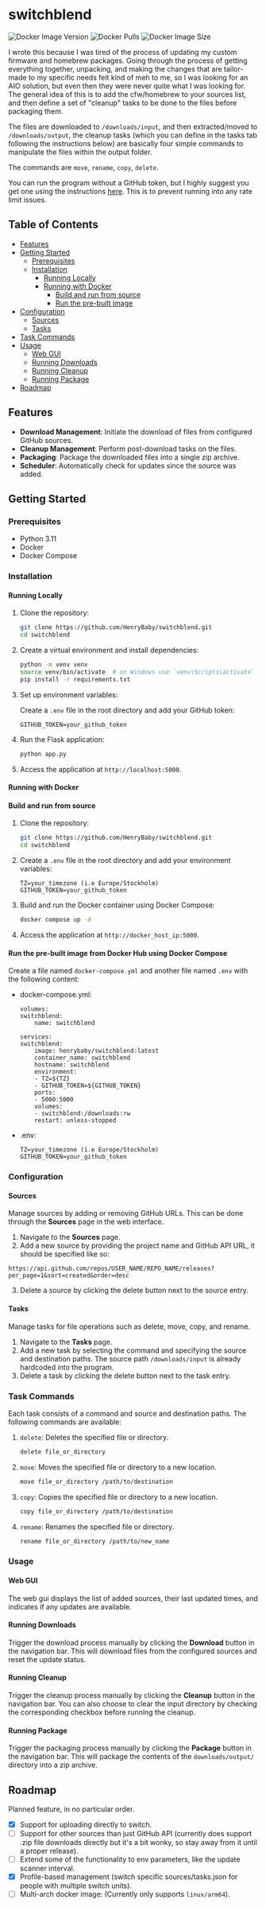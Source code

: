 # switchblend

![Docker Image Version](https://img.shields.io/docker/v/henrybaby/switchblend)
![Docker Pulls](https://img.shields.io/docker/pulls/henrybaby/switchblend)
![Docker Image Size](https://img.shields.io/docker/image-size/henrybaby/switchblend)

I wrote this because I was tired of the process of updating my custom firmware and homebrew packages. Going through the process of getting everything together, unpacking, and making the changes that are tailor-made to my specific needs felt kind of meh to me, so I was looking for an AIO solution, but even then they were never quite what I was looking for. The general idea of this is to add the cfw/homebrew to your sources list, and then define a set of "cleanup" tasks to be done to the files before packaging them.

The files are downloaded to `/downloads/input`, and then extracted/moved to `/downloads/output`, the cleanup tasks (which you can define in the tasks tab following the instructions below) are basically four simple commands to manipulate the files within the output folder. 

The commands are `move`, `rename`, `copy`, `delete`.

You can run the program without a GitHub token, but I highly suggest you get one using the instructions <a href="https://docs.github.com/en/authentication/keeping-your-account-and-data-secure/managing-your-personal-access-tokens">here</a>. This is to prevent running into any rate limit issues.

## Table of Contents

- [Features](#features)
- [Getting Started](#getting-started)
  - [Prerequisites](#prerequisites)
  - [Installation](#installation)
    - [Running Locally](#running-locally)
    - [Running with Docker](#running-with-docker)
      - [Build and run from source](#build-and-run-from-source)
      - [Run the pre-built image](#run-the-pre-built-image-from-docker-hub-using-docker-compose)
- [Configuration](#configuration)
  - [Sources](#sources)
  - [Tasks](#tasks)
- [Task Commands](#task-commands)
- [Usage](#usage)
  - [Web GUI](#web-gui)
  - [Running Downloads](#running-downloads)
  - [Running Cleanup](#running-cleanup)
  - [Running Package](#running-package)
- [Roadmap](#roadmap)

## Features

- **Download Management**: Initiate the download of files from configured GitHub sources.
- **Cleanup Management**: Perform post-download tasks on the files.
- **Packaging**: Package the downloaded files into a single zip archive.
- **Scheduler**: Automatically check for updates since the source was added.

## Getting Started

### Prerequisites

- Python 3.11
- Docker
- Docker Compose

### Installation

#### Running Locally

1. Clone the repository:

    ```sh
    git clone https://github.com/HenryBaby/switchblend.git
    cd switchblend
    ```

2. Create a virtual environment and install dependencies:

    ```sh
    python -m venv venv
    source venv/bin/activate  # on Windows use `venv\Scripts\activate`
    pip install -r requirements.txt
    ```

3. Set up environment variables:

    Create a `.env` file in the root directory and add your GitHub token:

    ```env
    GITHUB_TOKEN=your_github_token
    ```

4. Run the Flask application:

    ```sh
    python app.py
    ```

5. Access the application at `http://localhost:5000`.

#### Running with Docker

#### Build and run from source
1. Clone the repository:

    ```sh
    git clone https://github.com/HenryBaby/switchblend.git
    cd switchblend
    ```

2. Create a `.env` file in the root directory and add your environment variables:

    ```env
    TZ=your_timezone (i.e Europe/Stockholm)
    GITHUB_TOKEN=your_github_token
    ```

3. Build and run the Docker container using Docker Compose:

    ```sh
    docker compose up -d
    ```

4. Access the application at `http://docker_host_ip:5000`.

#### Run the pre-built image from Docker Hub using Docker Compose
Create a file named `docker-compose.yml` and another file named `.env` with the following content:

* docker-compose.yml:

    ```
    volumes:
    switchblend:
        name: switchblend

    services:
    switchblend:
        image: henrybaby/switchblend:latest
        container_name: switchblend
        hostname: switchblend
        environment:
        - TZ=${TZ}
        - GITHUB_TOKEN=${GITHUB_TOKEN}
        ports:
        - 5000:5000
        volumes:
        - switchblend:/downloads:rw
        restart: unless-stopped
    ```

* .env:

    ```env
    TZ=your_timezone (i.e Europe/Stockholm)
    GITHUB_TOKEN=your_github_token
    ```

### Configuration

#### Sources

Manage sources by adding or removing GitHub URLs. This can be done through the **Sources** page in the web interface.

1. Navigate to the **Sources** page.
2. Add a new source by providing the project name and GitHub API URL, it should be specified like so:
```
https://api.github.com/repos/USER_NAME/REPO_NAME/releases?per_page=1&sort=created&order=desc
```
3. Delete a source by clicking the delete button next to the source entry.

#### Tasks

Manage tasks for file operations such as delete, move, copy, and rename.

1. Navigate to the **Tasks** page.
2. Add a new task by selecting the command and specifying the source and destination paths. The source path `/downloads/input` is already hardcoded into the program.
3. Delete a task by clicking the delete button next to the task entry.

### Task Commands

Each task consists of a command and source and destination paths. The following commands are available:

1. `delete`: Deletes the specified file or directory.

    ```sh
    delete file_or_directory
    ```

2. `move`: Moves the specified file or directory to a new location.

    ```sh
    move file_or_directory /path/to/destination
    ```

3. `copy`: Copies the specified file or directory to a new location.

    ```sh
    copy file_or_directory /path/to/destination
    ```

4. `rename`: Renames the specified file or directory.

    ```sh
    rename file_or_directory /path/to/new_name
    ```

### Usage

#### Web GUI

The web gui displays the list of added sources, their last updated times, and indicates if any updates are available.

#### Running Downloads

Trigger the download process manually by clicking the **Download** button in the navigation bar. This will download files from the configured sources and reset the update status.

#### Running Cleanup

Trigger the cleanup process manually by clicking the **Cleanup** button in the navigation bar. You can also choose to clear the input directory by checking the corresponding checkbox before running the cleanup.

#### Running Package

Trigger the packaging process manually by clicking the **Package** button in the navigation bar. This will package the contents of the `downloads/output/` directory into a zip archive.

## Roadmap
Planned feature, in no particular order.
 - [x] Support for uploading directly to switch.
 - [ ] Support for other sources than just GitHub API (currently does support .zip file downloads directly but it's a bit wonky, so stay away from it until a proper release).
 - [ ] Extend some of the functionality to env parameters, like the update scanner interval.
 - [x] Profile-based management (switch specific sources/tasks.json for people with multiple switch units).
 - [ ] Multi-arch docker image: (Currently only supports `linux/arm64`).
